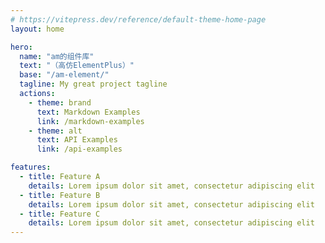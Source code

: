 ```yaml
---
# https://vitepress.dev/reference/default-theme-home-page
layout: home

hero:
  name: "am的组件库"
  text: "（高仿ElementPlus）"
  base: "/am-element/"
  tagline: My great project tagline
  actions:
    - theme: brand
      text: Markdown Examples
      link: /markdown-examples
    - theme: alt
      text: API Examples
      link: /api-examples

features:
  - title: Feature A
    details: Lorem ipsum dolor sit amet, consectetur adipiscing elit
  - title: Feature B
    details: Lorem ipsum dolor sit amet, consectetur adipiscing elit
  - title: Feature C
    details: Lorem ipsum dolor sit amet, consectetur adipiscing elit
---
```


